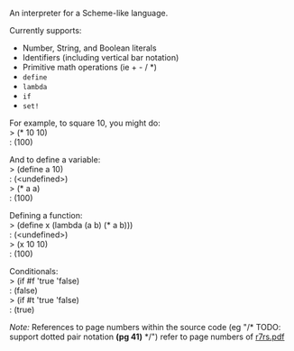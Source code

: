 
An interpreter for a Scheme-like language.  
  
  
Currently supports:  
 * Number, String, and Boolean literals
 * Identifiers (including vertical bar notation)
 * Primitive math operations (ie + - / \*)  
 * `define`
 * `lambda`
 * `if`
 * `set!` 


For example, to square 10, you might do:  
 \> (\* 10 10)  
 : (100)  

And to define a variable:  
 \> (define a 10)  
 : (\<undefined\>)  
 \> (\* a a)  
 : (100)  

Defining a function:  
 \> (define x (lambda (a b) (\* a b)))  
 : (\<undefined\>)  
 \> (x 10 10)  
 : (100)  

Conditionals:  
 \> (if #f 'true 'false)  
 : (false)  
 \> (if #t 'true 'false)  
 : (true)  
  
  
  
*Note:* References to page numbers within the source code (eg "/\* TODO: support dotted pair notation **(pg 41)** \*/") refer to page numbers of [r7rs.pdf](https://bitbucket.org/cowan/r7rs/raw/4c27517de187142ad2cf4bcd8cb9199ae1e48c09/rnrs/r7rs.pdf)

